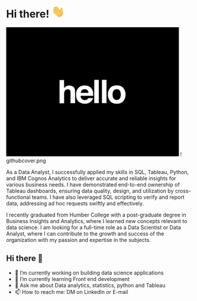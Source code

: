 # Hi there! <img src="GIFS/Hi.gif" width="35" />

<img src="GIFS/Hello.gif" height="350"/> ! githubcover.png


As a Data Analyst, I successfully applied my skills in SQL, Tableau, Python, and IBM Cognos Analytics to deliver accurate and reliable insights for various business needs. I have demonstrated end-to-end ownership of Tableau dashboards, ensuring data quality, design, and utilization by cross-functional teams. I have also leveraged SQL scripting to verify and report data, addressing ad hoc requests swiftly and effectively.

I recently graduated from Humber College with a post-graduate degree in Business Insights and Analytics, where I learned new concepts relevant to data science. I am looking for a full-time role as a Data Scientist or Data Analyst, where I can contribute to the growth and success of the organization with my passion and expertise in the subjects.


## Hi there 👋
- 🔭 I’m currently working on building data science applications 
- 🌱 I’m currently learning Front end development
- 💬 Ask me about Data analytics, statistics, python and Tableau
- 📫 How to reach me: DM on LinkedIn or E-mail


<!--
**AdityaDabrase/AdityaDabrase** is a ✨ _special_ ✨ repository because its `README.md` (this file) appears on your GitHub profile.

Here are some ideas to get you started:

- 🔭 I’m currently working on ...
- 🌱 I’m currently learning ...
- 👯 I’m looking to collaborate on ...
- 🤔 I’m looking for help with ...
- 💬 Ask me about ...
- 📫 How to reach me: ...
- 😄 Pronouns: ...
- 👯 I’m looking to collaborate on anything creative!
- 🤔 I’m looking for help with iOS development
- ⚡ Fun fact: ...
-->

